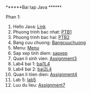******Bai tap Java ******

Phan 1:
1. Hello Java: <a href = "https://github.com/FASTTRACKSE/FTJD1803/blob/master/Mai%20Trinh/HelloJava/src/HelloJava.java"> Link </a>
2. Phuong trinh bac nhat: <a href = "https://github.com/FASTTRACKSE/FTJD1803/blob/master/Mai%20Trinh/HelloJava/src/PTB1.java"> PTB1 </a>
3. Phuong trinh bac hai: <a href = "https://github.com/FASTTRACKSE/FTJD1803/blob/master/Mai%20Trinh/HelloJava/src/PTB2.java"> PTB2 </a>
4. Bang cuu chuong: <a href = "https://github.com/FASTTRACKSE/FTJD1803/blob/master/Mai%20Trinh/HelloJava/src/bangCuuChuong.java"> Bangcuuchuong </a>
5. Menu: <a href = "https://github.com/FASTTRACKSE/FTJD1803/blob/master/Mai%20Trinh/HelloJava/src/Menu.java"> Menu </a>
6. Sap xep tinh diem: <a href = "https://github.com/FASTTRACKSE/FTJD1803/blob/master/Mai%20Trinh/Mang/src/SapXepTinhDiem.java"> sapxep </a>
7. Quan li sinh vien: <a href = "https://github.com/FASTTRACKSE/FTJD1803/tree/master/Mai%20Trinh/Assignment3/src"> Assignment3 </a>
8. Lab4 bai 1: <a href = "https://github.com/FASTTRACKSE/FTJD1803/tree/master/Mai%20Trinh/Lab4/src"> bai1L4 </a>
9. Lab4 bai 2: <a href = "https://github.com/FASTTRACKSE/FTJD1803/tree/master/Mai%20Trinh/Lab4/src/bai2"> bai2L4 </a>
10. Quan li tiien dien: <a href = "https://github.com/FASTTRACKSE/FTJD1803/tree/master/Mai%20Trinh/Assignment4/src"> Assignment4 </a>
11. Lab 5: <a href = https://github.com/FASTTRACKSE/FTJD1803/tree/master/Mai%20Trinh/Lab5/src> lab5 </a>
12. Luu du lieu: <a href = "https://github.com/FASTTRACKSE/FTJD1803/tree/master/Mai%20Trinh/Assignment7"> Assignment7 </a>
